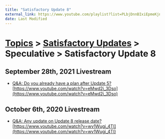 ```yaml
---
title: "Satisfactory Update 8"
external_link: https://www.youtube.com/playlist?list=PLbjDnnBIxiEpmeKjnMqZxXfE3hxJ7ntQo
date: Last Modified
---
```

# [Topics](../../../topics.md) > [Satisfactory Updates](../../../topics/satisfactory-updates.md) > Speculative > Satisfactory Update 8

## September 28th, 2021 Livestream
* [Q&A: Do you already have a plan after Update 5?](../../../transcriptions/yt-eMwd2j_3Dso.md) [https://www.youtube.com/watch?v=eMwd2j_3Dso](https://www.youtube.com/watch?v=eMwd2j_3Dso)

## October 6th, 2020 Livestream
* [Q&A: Any update on Update 8 release date?](../../../transcriptions/yt-wv1Wugj_4TI.md) [https://www.youtube.com/watch?v=wv1Wugj_4TI](https://www.youtube.com/watch?v=wv1Wugj_4TI)
